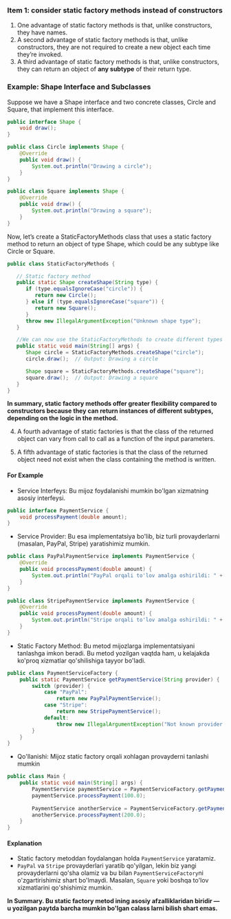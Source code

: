 ### Item 1: consider static factory methods instead of constructors

1. One advantage of static factory methods is that, unlike constructors, they have names.
2. A second advantage of static factory methods is that, unlike constructors, they are not required to create a new object each time they’re invoked. 
3. A third advantage of static factory methods is that, unlike constructors, they can return an object of <b>any subtype</b> of their return type.

### Example: Shape Interface and Subclasses
<p>Suppose we have a Shape interface and two concrete classes, Circle and Square, that implement this interface.</p>

```java
public interface Shape {
    void draw();
}

public class Circle implements Shape {
    @Override
    public void draw() {
        System.out.println("Drawing a circle");
    }
}

public class Square implements Shape {
    @Override
    public void draw() {
        System.out.println("Drawing a square");
    }
}


```
<p>Now, let’s create a StaticFactoryMethods class that uses a static factory method to return an object of type Shape, which could be any subtype like Circle or Square.</p>

```java
public class StaticFactoryMethods {

   // Static factory method
   public static Shape createShape(String type) {
      if (type.equalsIgnoreCase("circle")) {
         return new Circle();
      } else if (type.equalsIgnoreCase("square")) {
         return new Square();
      }
      throw new IllegalArgumentException("Unknown shape type");
   }

   //We can now use the StaticFactoryMethods to create different types of Shape objects:
   public static void main(String[] args) {
      Shape circle = StaticFactoryMethods.createShape("circle");
      circle.draw();  // Output: Drawing a circle

      Shape square = StaticFactoryMethods.createShape("square");
      square.draw();  // Output: Drawing a square
   }
}

```

<b>In summary, static factory methods offer greater flexibility compared to constructors because they can return instances of different subtypes, depending on the logic in the method.</b>

4. A fourth advantage of static factories is that the class of the returned
   object can vary from call to call as a function of the input parameters.

5. A fifth advantage of static factories is that the class of the returned object
   need not exist when the class containing the method is written.

#### For Example

* Service Interfeys: Bu mijoz foydalanishi mumkin bo'lgan xizmatning asosiy interfeysi.
```java
public interface PaymentService {
    void processPayment(double amount);
}
```

* Service Provider: Bu esa implementatsiya bo'lib, biz turli provayderlarni (masalan, PayPal, Stripe) yaratishimiz mumkin.

```java
public class PayPalPaymentService implements PaymentService {
    @Override
    public void processPayment(double amount) {
        System.out.println("PayPal orqali to'lov amalga oshirildi: " + amount);
    }
}

public class StripePaymentService implements PaymentService {
    @Override
    public void processPayment(double amount) {
        System.out.println("Stripe orqali to'lov amalga oshirildi: " + amount);
    }
}
```

* Static Factory Method: Bu metod mijozlarga implementatsiyani tanlashga imkon beradi. Bu metod yozilgan vaqtda ham, u kelajakda ko'proq xizmatlar qo'shilishiga tayyor bo'ladi.

```java
public class PaymentServiceFactory {
    public static PaymentService getPaymentService(String provider) {
        switch (provider) {
            case "PayPal":
                return new PayPalPaymentService();
            case "Stripe":
                return new StripePaymentService();
            default:
                throw new IllegalArgumentException("Not known provider: " + provider);
        }
    }
}
```

* Qo'llanishi: Mijoz static factory orqali xohlagan provayderni tanlashi mumkin

```java
public class Main {
    public static void main(String[] args) {
        PaymentService paymentService = PaymentServiceFactory.getPaymentService("PayPal");
        paymentService.processPayment(100.0);
        
        PaymentService anotherService = PaymentServiceFactory.getPaymentService("Stripe");
        anotherService.processPayment(200.0);
    }
}

```

#### Explanation

* Static factory metoddan foydalangan holda `PaymentService` yaratamiz.
* `PayPal` va `Stripe` provayderlari yaratib qo'yilgan, lekin biz yangi provayderlarni 
qo'sha olamiz va bu bilan `PaymentServiceFactory`ni o'zgartirishimiz shart bo'lmaydi. 
Masalan, `Square` yoki boshqa to'lov xizmatlarini qo'shishimiz mumkin.

<b>In Summary. Bu static factory metod ining asosiy afzalliklaridan biridir — u yozilgan paytda barcha mumkin bo'lgan calass larni bilish shart emas.</b>